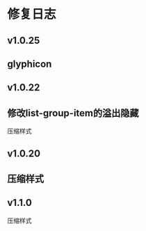 # 修复日志
## v1.0.25
glyphicon
----------
## v1.0.22
修改list-group-item的溢出隐藏
---------
压缩样式
## v1.0.20
压缩样式
-------
## v1.1.0
压缩样式